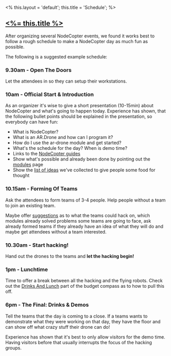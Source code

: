 <%
this.layout = 'default';
this.title = 'Schedule';
%>

<h2 id="schedule"><a href="#schedule"><%= this.title %></a></h2>

After organizing several NodeCopter events, we found it works best to follow a
rough schedule to make a NodeCopter day as much fun as possible.

The following is a suggested example schedule:

### 9.30am - Open The Doors

Let the attendees in so they can setup their workstations.

### 10am - Official Start & Introduction

As an organizer it's wise to give a short presentation (10-15min) about NodeCopter
and what's going to happen today. Experience has shown, that the following bullet
points should be explained in the presentation, so everybody can have fun:

* What is NodeCopter?
* What is an AR.Drone and how can I program it?
* How do I use the ar-drone module and get started?
* What's the schedule for the day? When is demo time?
* Links to the [NodeCopter guides](/guides)
* Show what's possible and already been done by pointing out the [modules](/modules) page
* Show the [list of ideas](/ideas) we've collected to give people some food for thought

### 10.15am - Forming Of Teams

Ask the attendees to form teams of 3-4 people. Help people without a team to join
an existing team.

Maybe offer [suggestions](/ideas) as to what the teams could hack on, which modules already
solved problems some teams are going to face, ask already formed teams if they
already have an idea of what they will do and maybe get attendees without a team
interested.

### 10.30am - Start hacking!

Hand out the drones to the teams and **let the hacking begin!**

### 1pm - Lunchtime

Time to offer a break between all the hacking and the flying robots. Check out
the [Drinks And Lunch](compass/budget#drinks-and-lunch) part of the budget
compass as to how to pull this off.

### 6pm - The Final: Drinks & Demos

Tell the teams that the day is coming to a close. If a teams wants to demonstrate
what they were working on that day, they have the floor and can show off what
crazy stuff their drone can do!

Experience has shown that it's best to only allow visitors for the demo time. Having
visitors before that usually interrupts the focus of the hacking groups.
